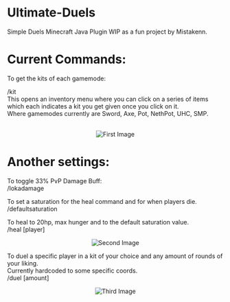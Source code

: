 # Ultimate-Duels
Simple Duels Minecraft Java Plugin WIP as a fun project by Mistakenn.

# Current Commands:
To get the kits of each gamemode:

/kit<br>
This opens an inventory menu where you can click on a series of items which each indicates a kit you get given once you click on it.<br>
Where gamemodes currently are Sword, Axe, Pot, NethPot, UHC, SMP.

<br>
<div align="center">
  <img src="https://github.com/Mistakennnn/Ultimate-Duels/assets/125143558/a4967d93-2899-43ec-a93a-bbffb3e3a411" alt="First Image">
</div>

# Another settings:<br>
To toggle 33% PvP Damage Buff:<br>
/lokadamage

To set a saturation for the heal command and for when players die.<br>
/defaultsaturation

To heal to 20hp, max hunger and to the default saturation value.<br>
/heal [player]<br>
<div align="center">
  <img src="https://github.com/Mistakennnn/Ultimate-Duels/assets/125143558/7a8601e3-b0b9-4c74-8fda-3eafddfcc114" alt="Second Image">
</div>

To duel a specific player in a kit of your choice and any amount of rounds of your liking.<br>
Currently hardcoded to some specific coords.<br>
/duel <targetplayer> [amount]<br>
<div align="center">
  <img src="https://github.com/Mistakennnn/Ultimate-Duels/assets/125143558/69388459-ddee-4169-9888-a1d524d1546b" alt="Third Image">
</div>
